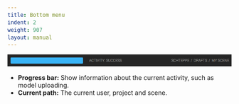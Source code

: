 ```yaml
---
title: Bottom menu
indent: 2
weight: 907
layout: manual
---
```

![bottom](bottom-bar.png)

* **Progress bar:** Show information about the current activity, such as model uploading.
* **Current path:** The current user, project and scene.
